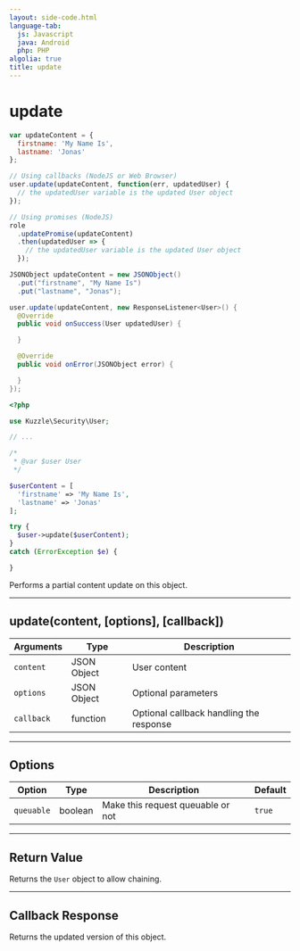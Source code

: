 ```yaml
---
layout: side-code.html
language-tab:
  js: Javascript
  java: Android
  php: PHP
algolia: true
title: update
---
```


# update

```js
var updateContent = {
  firstname: 'My Name Is',
  lastname: 'Jonas'
};

// Using callbacks (NodeJS or Web Browser)
user.update(updateContent, function(err, updatedUser) {
  // the updatedUser variable is the updated User object
});

// Using promises (NodeJS)
role
  .updatePromise(updateContent)
  .then(updatedUser => {
    // the updatedUser variable is the updated User object
  });
```

```java
JSONObject updateContent = new JSONObject()
  .put("firstname", "My Name Is")
  .put("lastname", "Jonas");

user.update(updateContent, new ResponseListener<User>() {
  @Override
  public void onSuccess(User updatedUser) {

  }

  @Override
  public void onError(JSONObject error) {

  }
});
```

```php
<?php

use Kuzzle\Security\User;

// ...

/*
 * @var $user User
 */

$userContent = [
  'firstname' => 'My Name Is',
  'lastname' => 'Jonas'
];

try {
  $user->update($userContent);
}
catch (ErrorException $e) {

}
```

Performs a partial content update on this object.

---

## update(content, [options], [callback])

| Arguments | Type | Description |
|---------------|---------|----------------------------------------|
| ``content`` | JSON Object | User content |
| ``options`` | JSON Object | Optional parameters |
| ``callback`` | function | Optional callback handling the response |

---

## Options

| Option | Type | Description | Default |
|---------------|---------|----------------------------------------|---------|
| ``queuable`` | boolean | Make this request queuable or not  | ``true`` |

---

## Return Value

Returns the `User` object to allow chaining.

---

## Callback Response

Returns the updated version of this object.
